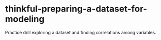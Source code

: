 # thinkful-preparing-a-dataset-for-modeling
Practice drill exploring a dataset and finding correlations among variables.
